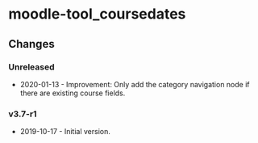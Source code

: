 moodle-tool_coursedates
=======================

Changes
-------

### Unreleased

* 2020-01-13 - Improvement: Only add the category navigation node if there are existing course fields.

### v3.7-r1

* 2019-10-17 - Initial version.
